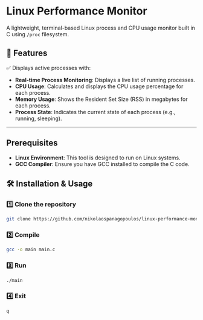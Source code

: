 # Linux Performance Monitor

A lightweight, terminal-based Linux process and CPU usage monitor built in C using `/proc` filesystem.

## 📌 Features

✅ Displays active processes with:

- **Real-time Process Monitoring**: Displays a live list of running processes.
- **CPU Usage**: Calculates and displays the CPU usage percentage for each process.
- **Memory Usage**: Shows the Resident Set Size (RSS) in megabytes for each process.
- **Process State**: Indicates the current state of each process (e.g., running, sleeping).

---

## Prerequisites

- **Linux Environment**: This tool is designed to run on Linux systems.
- **GCC Compiler**: Ensure you have GCC installed to compile the C code.

## 🛠️ Installation & Usage

### 1️⃣ **Clone the repository**

```sh
git clone https://github.com/nikolaospanagopoulos/linux-performance-monitor.git
```

### 2️⃣ **Compile**

```sh
gcc -o main main.c
```

### 3️⃣ **Run**

```sh
./main
```

### 4️⃣ **Exit**

```sh
q
```
